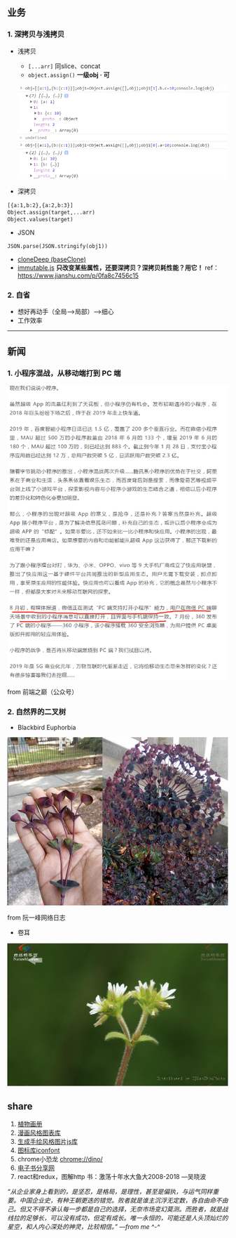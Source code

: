 ## 业务
### 1. 深拷贝与浅拷贝
- 浅拷贝
  - `[...arr]` 同slice、concat
  - `object.assign()`  **一级obj  ·  可**
  
  ![浅拷贝](https://github.com/jiameiw/share/blob/master/pics/20190927/1.png)

- 深拷贝
```
[{a:1,b:2},{a:2,b:3}]
Object.assign(target,...arr)
Object.values(target)
```

- JSON
```
JSON.parse(JSON.stringify(obj1))
```
- [cloneDeep (baseClone)](https://github.com/lodash/lodash/blob/4.16.1/lodash.js#L10948)
- [immutable.js](https://github.com/immutable-js/immutable-js) **只改变某些属性，还要深拷贝？深拷贝耗性能？用它！**  ref：https://www.jianshu.com/p/0fa8c7456c15
### 2. 自省
- 想好再动手（全局-->局部）-->细心
- 工作效率
---
## 新闻
### 1. 小程序混战，从移动端打到 PC 端
![news](https://github.com/jiameiw/share/blob/master/pics/20190927/2.png)

from 前端之巅（公众号）
### 2. 自然界的二叉树
- Blackbird Euphorbia

![news](https://github.com/jiameiw/share/blob/master/pics/20190927/3.png)

from 阮一峰网络日志

- 卷耳

![news](https://github.com/jiameiw/share/blob/master/pics/20190927/4.png)

## share
1. [植物画册](https://www.c82.net/twining/plants/)
2. [漫画风格图表库](https://github.com/timqian/chart.xkcd)
3. [生成手绘风格图片js库](https://github.com/pshihn/rough/)
4. [图标库iconfont](https://www.iconfont.cn/)
5. chrome小恐龙 [chrome://dino/](chrome://dino/)
6. [电子书分享网](https://kindle.51nazhun.pub/)
7. react和redux，图解http
书：激荡十年水大鱼大2008-2018  —吴晓波

*“从企业家身上看到的，是坚忍，是格局，是理性，甚至是偏执，与运气同样重要。中国企业史，有种王朝更迭的错觉。败者就是谁主沉浮无定数，各自由命不由己。但又不得不承认每一步都是自己的选择，无奈市场变幻莫测。而胜者，就是战线拉的足够长，可以没有成功，但定有成长。唯一永恒的，可能还是人头顶灿烂的星空，和人内心深处的神灵，比较相信。”    —from me ^-^*
